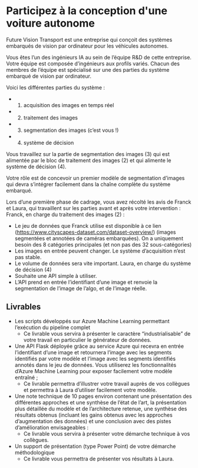 # Participez à la conception d'une voiture autonome

Future Vision Transport est une entreprise qui conçoit des systèmes embarqués de vision par ordinateur pour les véhicules autonomes.

Vous êtes l’un des ingénieurs IA au sein de l’équipe R&D de cette entreprise. Votre équipe est composée d’ingénieurs aux profils variés. Chacun des membres de l’équipe est spécialisé sur une des parties du système embarqué de vision par ordinateur. 

Voici les différentes parties du système :
* 1. acquisition des images en temps réel
* 2. traitement des images
* 3. segmentation des images (c’est vous !)
* 4. système de décision

Vous travaillez sur la partie de segmentation des images (3) qui est alimentée par le bloc de traitement des images (2) et qui alimente le système de décision (4).

Votre rôle est de concevoir un premier modèle de segmentation d’images qui devra s’intégrer facilement dans la chaîne complète du système embarqué.

Lors d’une première phase de cadrage, vous avez récolté les avis de Franck et Laura, qui travaillent sur les parties avant et après votre intervention :
Franck, en charge du traitement des images (2) :
* Le jeu de données que Franck utilise est disponible à ce lien (https://www.cityscapes-dataset.com/dataset-overview/) (images segmentées et annotées de caméras embarquées). On a uniquement besoin des 8 catégories principales (et non pas des 32 sous-catégories)
* Les images en entrée peuvent changer. Le système d’acquisition n’est pas stable. 
* Le volume de données sera vite important.
Laura, en charge du système de décision (4)
* Souhaite une API simple à utiliser.
* L’API prend en entrée l’identifiant d’une image et renvoie la segmentation de l’image de l’algo, et de l’image réelle.

## Livrables 

* Les scripts développés sur Azure Machine Learning permettant l’exécution du pipeline complet 
  * Ce livrable vous servira à présenter le caractère “industrialisable” de votre travail en particulier le générateur de données.
* Une API Flask déployée grâce au service Azure qui recevra en entrée l’identifiant d’une image et retournera l’image avec les segments identifiés par votre modèle et l’image avec les segments identifiés annotés dans le jeu de données. Vous utiliserez les fonctionnalités d’Azure Machine Learning pour exposer facilement votre modèle entraîné  ;
  * Ce livrable permettra d’illustrer votre travail auprès de vos collègues et permettra à Laura d’utiliser facilement votre modèle.
* Une note technique de 10 pages environ contenant une présentation des différentes approches et une synthèse de l’état de l’art, la présentation plus détaillée du modèle et de l’architecture retenue, une synthèse des résultats obtenus (incluant les gains obtenus avec les approches d’augmentation des données) et une conclusion avec des pistes d’amélioration envisageables  :
  * Ce livrable vous servira à présenter votre démarche technique à vos collègues.
* Un support de présentation (type Power Point) de votre démarche méthodologique
  * Ce livrable vous permettra de présenter vos résultats à Laura.
